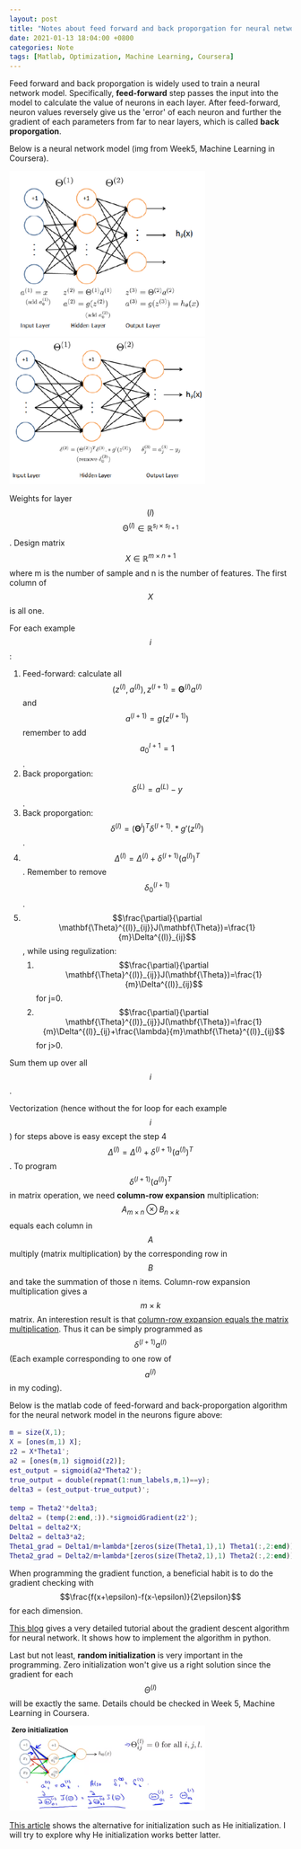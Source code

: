```yaml
---
layout: post
title: "Notes about feed forward and back proporgation for neural network"
date: 2021-01-13 18:04:00 +0800
categories: Note
tags: [Matlab, Optimization, Machine Learning, Coursera]
---
```


Feed forward and back proporgation is widely used to train a neural network model. Specifically, **feed-forward** step passes the input into the model to calculate the value of neurons in each layer. After feed-forward, neuron values reversely give us the 'error' of each neuron and further the gradient of each parameters from far to near layers, which is called **back proporgation**.

Below is a neural network model (img from Week5, Machine Learning in Coursera). 

<img src="/img/2021-01-13-neural network model.png" width="350">
<img src="/img/2021-01-13-Backproporgation.png" width="350">

Weights for layer $$(l)$$ $$\mathbb{\Theta}^{(l)} \in \mathbb{R}^{s_l\times s_{l+1}}$$. Design matrix $$X \in \mathbb{R}^{m\times n+1}$$ where m is the number of sample and n is the number of features. The first column of $$X$$ is all one. 

For each example $$i$$:
1. Feed-forward: calculate all $$(z^{(l)},a^{(l)}), z^{(l+1)}=\mathbf{\Theta}^{(l)}a^{(l)}$$ and $$a^{(l+1)}=g(z^{(l+1)})$$ remember to add $$a_0^{l+1}=1$$.
1. Back proporgation: $$\delta^{(L)}=a^{(L)}-y$$.
1. Back proporgation: $$\delta^{(l)}=(\mathbf{\Theta}^{l})^T\delta^{(l+1)}.*g'(z^{(l)})$$.
1. $$\Delta^{(l)}=\Delta^{(l)}+\delta^{(l+1)}(a^{(l)})^T$$. Remember to remove $$\delta_0^{(l+1)}$$.
1. $$\frac{\partial}{\partial \mathbf{\Theta}^{(l)}_{ij}}J(\mathbf{\Theta})=\frac{1}{m}\Delta^{(l)}_{ij}$$, while using regulization:
   1. $$\frac{\partial}{\partial \mathbf{\Theta}^{(l)}_{ij}}J(\mathbf{\Theta})=\frac{1}{m}\Delta^{(l)}_{ij}$$ for j=0.
   1. $$\frac{\partial}{\partial \mathbf{\Theta}^{(l)}_{ij}}J(\mathbf{\Theta})=\frac{1}{m}\Delta^{(l)}_{ij}+\frac{\lambda}{m}\mathbf{\Theta}^{(l)}_{ij}$$ for j>0.

Sum them up over all $$i$$.

Vectorization (hence without the for loop for each example $$i$$) for steps above is easy except the step 4 $$\Delta^{(l)}=\Delta^{(l)}+\delta^{(l+1)}(a^{(l)})^T$$. To program $$\delta^{(l+1)}(a^{(l)})^T$$ in matrix operation, we need **column-row expansion** multiplication: $$A_{m\times n}\otimes B_{n \times k}$$ equals each column in $$A$$  multiply (matrix multiplication) by the corresponding row in $$B$$ and take the summation of those n items. Column-row expansion multiplication gives a $$m\times k$$ matrix. An interestion result is that [column-row expansion equals the matrix multiplication](https://math.stackexchange.com/questions/1819403/proving-the-column-row-expansion-of-two-matrices-a-and-b-is-equal-to-the-pro). Thus it can be simply programmed as $$\delta^{(l+1)}a^{(l)}$$ (Each example corresponding to one row of $$a^{(l)}$$ in my coding).

Below is the matlab code of feed-forward and back-proporgation algorithm for the neural network model in the neurons figure above:

```matlab
m = size(X,1);
X = [ones(m,1) X];
z2 = X*Theta1';
a2 = [ones(m,1) sigmoid(z2)];
est_output = sigmoid(a2*Theta2');
true_output = double(repmat(1:num_labels,m,1)==y);
delta3 = (est_output-true_output)';

temp = Theta2'*delta3;
delta2 = (temp(2:end,:)).*sigmoidGradient(z2');
Delta1 = delta2*X;
Delta2 = delta3*a2;
Theta1_grad = Delta1/m+lambda*[zeros(size(Theta1,1),1) Theta1(:,2:end)]/m;
Theta2_grad = Delta2/m+lambda*[zeros(size(Theta2,1),1) Theta2(:,2:end)]/m;
```
When programming the gradient function, a beneficial habit is to do the gradient checking with $$\frac{f(x+\epsilon)-f(x-\epsilon)}{2\epsilon}$$ for each dimension.

[This blog](https://adventuresinmachinelearning.com/neural-networks-tutorial/) gives a very detailed tutorial about the gradient descent algorithm for neural network. It shows how to implement the algorithm in python.

Last but not least, **random initialization** is very important in the programming. Zero initialization won't give us a right solution since the gradient for each $$\Theta^{(l)}$$ will be exactly the same. Details chould be checked in Week 5, Machine Learning in Coursera.

<img src="/img/2021-01-13-Zero Initialization.png" width="350">

[This article](https://medium.com/@safrin1128/weight-initialization-in-neural-network-inspired-by-andrew-ng-e0066dc4a566#:~:text=Zero%20initialization%3A&text=If%20all%20the%20weights%20are,will%20produce%20a%20poor%20result.) shows the alternative for initialization such as He initialization. I will try to explore why He initialization works better latter.

<script src="https://cdn.mathjax.org/mathjax/latest/MathJax.js?config=TeX-AMS-MML_HTMLorMML" type="text/javascript"></script>
